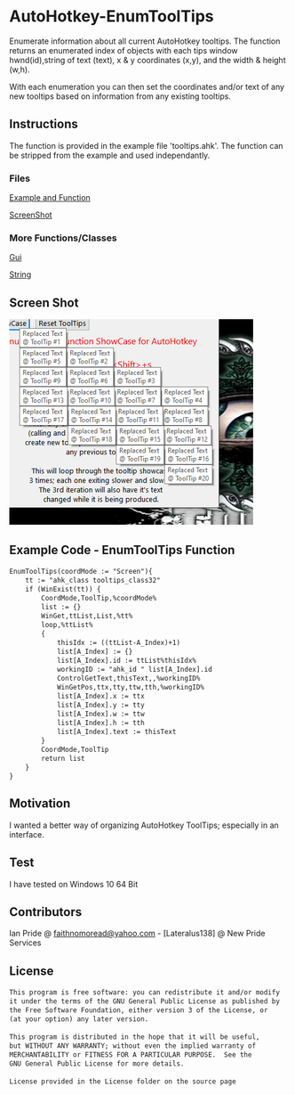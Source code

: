 # AutoHotkey-EnumToolTips
Enumerate information about all current AutoHotkey tooltips. The function returns an enumerated index of objects with each tips window hwnd(id),string of text (text), x & y coordinates (x,y), and the width & height (w,h).

With each enumeration you can then set the coordinates and/or text of any new tooltips based on information from any existing tooltips.
## Instructions
The function is provided in the example file 'tooltips.ahk'. The function can be stripped from the example and used independantly.
### Files
[Example and Function](tooltips.ahk "tooltips.ahk example file")

[ScreenShot](Images/screen.png "Screenshot of example")
### More Functions/Classes
[Gui](https://github.com/Lateralus138/AutoHotkey-Gui-Class "AutoHotkey Gui Class")

[String](https://github.com/Lateralus138/String-Class-For-AutoHotkey "AutoHotkey String Class")
## Screen Shot
![alt text](Images/screen.png "EnumToolTips Screen Shot")
## Example Code - EnumToolTips Function
```
EnumToolTips(coordMode := "Screen"){
	tt := "ahk_class tooltips_class32"
	if (WinExist(tt)) {
		CoordMode,ToolTip,%coordMode%
		list := {}
		WinGet,ttList,List,%tt%
		loop,%ttList%
		{
			thisIdx := ((ttList-A_Index)+1)
			list[A_Index] := {}
			list[A_Index].id := ttList%thisIdx%
			workingID := "ahk_id " list[A_Index].id
			ControlGetText,thisText,,%workingID%
			WinGetPos,ttx,tty,ttw,tth,%workingID%
			list[A_Index].x := ttx
			list[A_Index].y := tty
			list[A_Index].w := ttw
			list[A_Index].h := tth
			list[A_Index].text := thisText
		}
		CoordMode,ToolTip
		return list
	}
}
```
## Motivation
I wanted a better way of organizing AutoHotkey ToolTips; especially in an interface.
## Test
I have tested on Windows 10 64 Bit
## Contributors
Ian Pride @ faithnomoread@yahoo.com - [Lateralus138] @ New Pride Services
## License
	This program is free software: you can redistribute it and/or modify
    it under the terms of the GNU General Public License as published by
    the Free Software Foundation, either version 3 of the License, or
    (at your option) any later version.

    This program is distributed in the hope that it will be useful,
    but WITHOUT ANY WARRANTY; without even the implied warranty of
    MERCHANTABILITY or FITNESS FOR A PARTICULAR PURPOSE.  See the
    GNU General Public License for more details.

	License provided in the License folder on the source page
